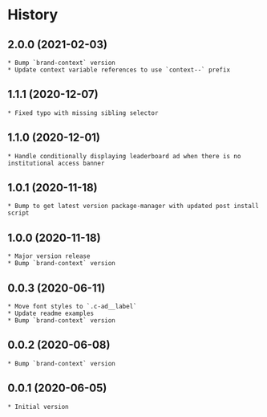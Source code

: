 # History

## 2.0.0 (2021-02-03)
    * Bump `brand-context` version
    * Update context variable references to use `context--` prefix

## 1.1.1 (2020-12-07)
	* Fixed typo with missing sibling selector

## 1.1.0 (2020-12-01)
	* Handle conditionally displaying leaderboard ad when there is no institutional access banner

## 1.0.1 (2020-11-18)
    * Bump to get latest version package-manager with updated post install script

## 1.0.0 (2020-11-18)
    * Major version release
    * Bump `brand-context` version

## 0.0.3 (2020-06-11)
    * Move font styles to `.c-ad__label` 
    * Update readme examples
    * Bump `brand-context` version
	
## 0.0.2 (2020-06-08)
	* Bump `brand-context` version

## 0.0.1 (2020-06-05)
	* Initial version
